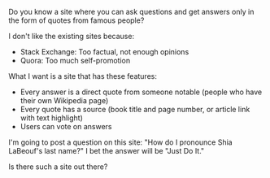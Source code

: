Do you know a site where you can ask questions and get answers only in the form of quotes from famous people?

I don't like the existing sites because:
- Stack Exchange: Too factual, not enough opinions
- Quora: Too much self-promotion

What I want is a site that has these features:
- Every answer is a direct quote from someone notable (people who have their own Wikipedia page)
- Every quote has a source (book title and page number, or article link with text highlight)
- Users can vote on answers

I'm going to post a question on this site: "How do I pronounce Shia LaBeouf's last name?" I bet the answer will be "Just Do It."

Is there such a site out there? 
